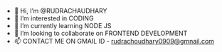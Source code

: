- 👋 Hi, I’m @RUDRACHAUDHARY
- 👀 I’m interested in CODING
- 🌱 I’m currently learning NODE JS
- 💞️ I’m looking to collaborate on FRONTEND DEVELOPMENT
- 📫 CONTACT ME ON GMAIL ID - rudrachoudhary0909@gmnail.com
  

<!---
RUDRA229073/RUDRA229073 is a ✨ special ✨ repository because its `README.md` (this file) appears on your GitHub profile.
You can click the Preview link to take a look at your changes.
--->
